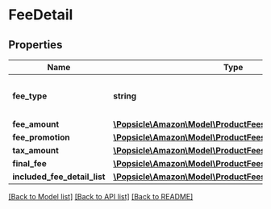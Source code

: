 # FeeDetail

## Properties
Name | Type | Description | Notes
------------ | ------------- | ------------- | -------------
**fee_type** | **string** | The type of fee charged to a seller. | 
**fee_amount** | [**\Popsicle\Amazon\Model\ProductFees\MoneyType**](MoneyType.md) |  | 
**fee_promotion** | [**\Popsicle\Amazon\Model\ProductFees\MoneyType**](MoneyType.md) |  | [optional] 
**tax_amount** | [**\Popsicle\Amazon\Model\ProductFees\MoneyType**](MoneyType.md) |  | [optional] 
**final_fee** | [**\Popsicle\Amazon\Model\ProductFees\MoneyType**](MoneyType.md) |  | 
**included_fee_detail_list** | [**\Popsicle\Amazon\Model\ProductFees\IncludedFeeDetailList**](IncludedFeeDetailList.md) |  | [optional] 

[[Back to Model list]](../../README.md#documentation-for-models) [[Back to API list]](../../README.md#documentation-for-api-endpoints) [[Back to README]](../../README.md)

